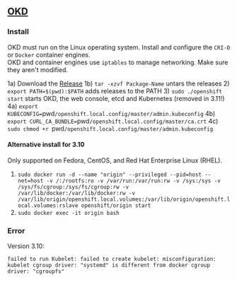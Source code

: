 ## [OKD](https://docs.okd.io/)

### Install

OKD must run on the Linux operating system.
Install and configure the `CRI-O` or `Docker` container engines.  
OKD and container engines use `iptables` to manage networking. Make sure they aren't modified.  

1a) Download the [Release](https://github.com/openshift/origin/releases)
1b) `tar -xzvf Package-Name` untars the releases
2) `export PATH=$(pwd):$PATH` adds releases to the PATH
3) `sudo ./openshift start` starts OKD, the web console, etcd and Kubernetes (removed in 3.11!)
4a) `export KUBECONFIG=`pwd`/openshift.local.config/master/admin.kubeconfig`
4b) `export CURL_CA_BUNDLE=`pwd`/openshift.local.config/master/ca.crt`
4c) `sudo chmod +r `pwd`/openshift.local.config/master/admin.kubeconfig`

#### Alternative install for 3.10

Only supported on Fedora, CentOS, and Red Hat Enterprise Linux (RHEL).  

1) `sudo docker run -d --name "origin" --privileged --pid=host --net=host -v /:/rootfs:ro -v /var/run:/var/run:rw -v /sys:/sys -v /sys/fs/cgroup:/sys/fs/cgroup:rw -v /var/lib/docker:/var/lib/docker:rw -v /var/lib/origin/openshift.local.volumes:/var/lib/origin/openshift.local.volumes:rslave openshift/origin start`
2) `sudo docker exec -it origin bash`

### Error

Version 3.10:  
```
failed to run Kubelet: failed to create kubelet: misconfiguration: kubelet cgroup driver: "systemd" is different from docker cgroup driver: "cgroupfs"
```
